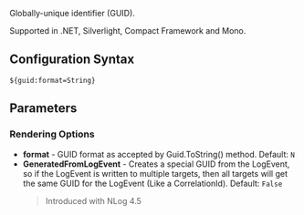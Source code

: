 Globally-unique identifier (GUID). 

Supported in .NET, Silverlight, Compact Framework and Mono.

## Configuration Syntax
```
${guid:format=String}
```

## Parameters
### Rendering Options
* **format** - GUID format as accepted by Guid.ToString() method. Default: `N`
* **GeneratedFromLogEvent** - Creates a special GUID from the LogEvent, so if the LogEvent is written to multiple targets, then all targets will get the same GUID for the LogEvent (Like a CorrelationId). Default: `False`
  > Introduced with NLog 4.5